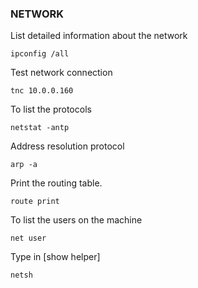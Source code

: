 <h3> NETWORK </h3>

List detailed information about the network
```
ipconfig /all
```


Test network connection
```
tnc 10.0.0.160
```

To list the protocols
```
netstat -antp
```

Address resolution protocol 
```
arp -a
```


Print the routing table.
```
route print
```

To list the users on the machine
```
net user
```

Type in  [show helper]
```
netsh
```

